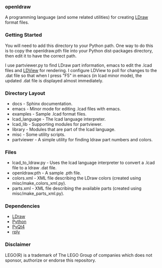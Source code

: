 ### openldraw ###
A programming language (and some related utilities) for creating [LDraw](http://www.ldraw.org) format files.

### Getting Started ###
You will need to add this directory to your Python path. One way to do this is to copy the openldraw.pth file into your Python dist-packages directory, then edit it to have the correct path.

I use partviewer.py to find LDraw part information, emacs to edit the .lcad files and [LDView](http://ldview.sourceforge.net/) for rendering. I configure LDView to poll for changes to the .dat file so that when I press "F5" in emacs (in lcad minor mode), the updated .dat file is displayed almost immediately.

### Directory Layout ###
* docs - Sphinx documentation.
* emacs - Minor mode for editing .lcad files with emacs.
* examples - Sample .lcad format files.
* lcad_language - The lcad language interpreter.
* lcad_lib - Supporting modules for partviewer.
* library - Modules that are part of the lcad language.
* misc - Some utility scripts.
* partviewer - A simple utility for finding ldraw part numbers and colors.

### Files ###
* lcad_to_ldraw.py - Uses the lcad language interpreter to convert a .lcad file to a ldraw .dat file.
* openldraw.pth - A sample .pth file.
* colors.xml - XML file describing the LDraw colors (created using misc/make_colors_xml.py).
* parts.xml - XML file describing the available parts (created using misc/make_parts_xml.py).

### Dependencies ###
* [LDraw](http://www.ldraw.org)
* [Python](https://www.python.org/)
* [PyQt4](http://www.riverbankcomputing.com/software/pyqt/intro)
* [rply](https://github.com/alex/rply)

### Disclaimer ###
LEGO(R) is a trademark of The LEGO Group of companies which does not sponsor, authorize or endorse this repository.
